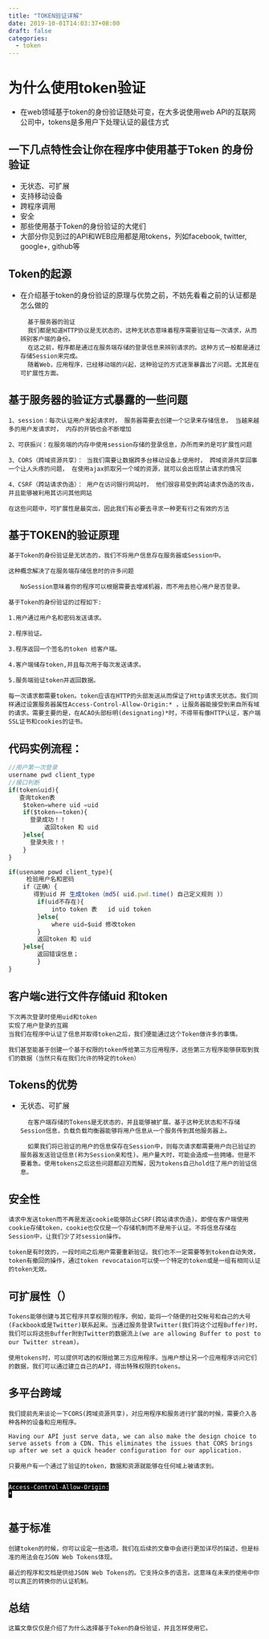 ```yaml
---
title: "TOKEN验证详解"
date: 2019-10-01T14:03:37+08:00
draft: false
categories:
  - token
---
```

<!--more-->

# 为什么使用token验证

- 在web领域基于token的身份验证随处可变，在大多说使用web API的互联网公司中，tokens是多用户下处理认证的最佳方式

## 一下几点特性会让你在程序中使用基于Token 的身份验证

- 无状态、可扩展
- 支持移动设备
- 跨程序调用
- 安全
- 那些使用基于Token的身份验证的大佬们
- 大部分你见到过的API和WEB应用都是用tokens，列如facebook, twitter, google+, github等

## Token的起源
- 在介绍基于token的身份验证的原理与优势之前，不妨先看看之前的认证都是怎么做的

        基于服务器的验证
        我们都是知道HTTP协议是无状态的，这种无状态意味着程序需要验证每一次请求，从而辨别客户端的身份。
        在这之前，程序都是通过在服务端存储的登录信息来辨别请求的。这种方式一般都是通过存储Session来完成。
        随着Web，应用程序，已经移动端的兴起，这种验证的方式逐渐暴露出了问题。尤其是在可扩展性方面。

## 基于服务器的验证方式暴露的一些问题

    1、session：每次认证用户发起请求时， 服务器需要去创建一个记录来存储信息， 当越来越多的用户发请求时， 内存的开销也会不断增加

    2、可获振兴：在服务端的内存中使用session存储的登录信息，办所而来的是可扩展性问题

    3、CORS（跨域资源共享）： 当我们需要让数据跨多台移动设备上使用时， 跨域资源共享回事一个让人头疼的问题， 在使用ajax抓取另一个域的资源，就可以会出现禁止请求的情况

    4、CSRF（跨站请求伪造）： 用户在访问银行网站时， 他们很容易受到跨站请求伪造的攻击， 并且能够被利用其访问其他网站

    在这些问题中，可扩展性是最突出，因此我们有必要去寻求一种更有行之有效的方法

## 基于TOKEN的验证原理

    基于Token的身份验证是无状态的，我们不将用户信息存在服务器或Session中。

    这种概念解决了在服务端存储信息时的许多问题

    　　NoSession意味着你的程序可以根据需要去增减机器，而不用去担心用户是否登录。

    基于Token的身份验证的过程如下:

    1.用户通过用户名和密码发送请求。

    2.程序验证。

    3.程序返回一个签名的token 给客户端。

    4.客户端储存token,并且每次用于每次发送请求。

    5.服务端验证token并返回数据。

    每一次请求都需要token。token应该在HTTP的头部发送从而保证了Http请求无状态。我们同样通过设置服务器属性Access-Control-Allow-Origin:* ，让服务器能接受到来自所有域的请求。需要主要的是，在ACAO头部标明(designating)*时，不得带有像HTTP认证，客户端SSL证书和cookies的证书。

## 代码实例流程：

```js
//用户第一次登录
username pwd client_type 
//接口判断
if(token&uid){
   查询token表
    $token=where uid =uid 
    if($token==token){
      登录成功！！
          返回token 和 uid
    }else{
      登录失败！！
    }
}

if(usename powd client_type){
     检验用户名和密码
    if（正确）{
       得到uid 并 生成token（md5( uid.pwd.time() 自己定义规则 )）
        if(uid不存在){
            into token 表   id uid token
        }else{
            where uid=$uid 修改token
        }
        返回token 和 uid
    }else{
        返回错误信息；    
        }
}

```

## 客户端c进行文件存储uid 和token

    下次再次登录时使用uid和token
    实现了用户登录的互踢
    当我们在程序中认证了信息并取得token之后，我们便能通过这个Token做许多的事情。

    我们甚至能基于创建一个基于权限的token传给第三方应用程序，这些第三方程序能够获取到我们的数据（当然只有在我们允许的特定的token）

## Tokens的优势
- 无状态、可扩展

        在客户端存储的Tokens是无状态的，并且能够被扩展。基于这种无状态和不存储Session信息，负载负载均衡器能够将用户信息从一个服务传到其他服务器上。

        如果我们将已验证的用户的信息保存在Session中，则每次请求都需要用户向已验证的服务器发送验证信息(称为Session亲和性)。用户量大时，可能会造成一些拥堵。但是不要着急。使用tokens之后这些问题都迎刃而解，因为tokens自己hold住了用户的验证信息。

## 安全性

    请求中发送token而不再是发送cookie能够防止CSRF(跨站请求伪造)。即使在客户端使用cookie存储token，cookie也仅仅是一个存储机制而不是用于认证。不将信息存储在Session中，让我们少了对session操作。 

    token是有时效的，一段时间之后用户需要重新验证。我们也不一定需要等到token自动失效，token有撤回的操作，通过token revocataion可以使一个特定的token或是一组有相同认证的token无效。

## 可扩展性（）

    Tokens能够创建与其它程序共享权限的程序。例如，能将一个随便的社交帐号和自己的大号(Fackbook或是Twitter)联系起来。当通过服务登录Twitter(我们将这个过程Buffer)时，我们可以将这些Buffer附到Twitter的数据流上(we are allowing Buffer to post to our Twitter stream)。

    使用tokens时，可以提供可选的权限给第三方应用程序。当用户想让另一个应用程序访问它们的数据，我们可以通过建立自己的API，得出特殊权限的tokens。

## 多平台跨域

    我们提前先来谈论一下CORS(跨域资源共享)，对应用程序和服务进行扩展的时候，需要介入各种各种的设备和应用程序。

    Having our API just serve data, we can also make the design choice to serve assets from a CDN. This eliminates the issues that CORS brings up after we set a quick header configuration for our application.

    只要用户有一个通过了验证的token，数据和资源就能够在任何域上被请求到。

<span style="margin:0px; padding:0px; color:rgb(255,255,255); background-color:rgb(0,0,0)"><code class=" language-javascript" style="margin:0px; padding:0px">          Access<span class="token operator" style="margin:0px; padding:0px">-Control<span class="token operator" style="margin:0px; padding:0px">-Allow<span class="token operator" style="margin:0px; padding:0px">-Origin<span class="token punctuation" style="margin:0px; padding:0px">: <span class="token operator" style="margin:0px; padding:0px">*       <br style="margin:0px; padding:0px" /></span></span></span></span></span></code></span>

## 基于标准

    创建token的时候，你可以设定一些选项。我们在后续的文章中会进行更加详尽的描述，但是标准的用法会在JSON Web Tokens体现。

    最近的程序和文档是供给JSON Web Tokens的。它支持众多的语言。这意味在未来的使用中你可以真正的转换你的认证机制。

## 总结
    这篇文章仅仅是介绍了为什么选择基于Token的身份验证，并且怎样使用它。

